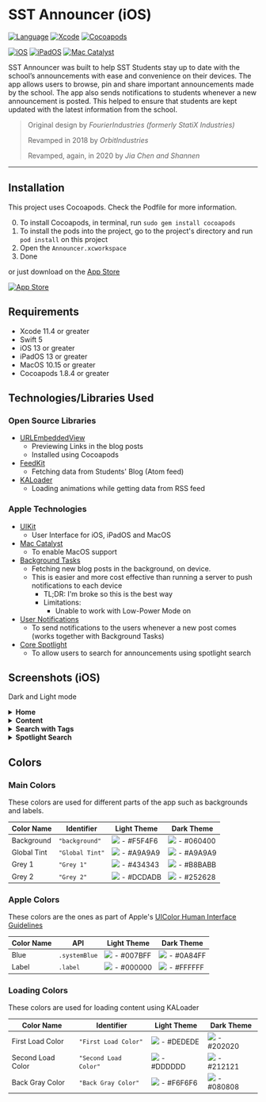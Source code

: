 # SST Announcer (iOS)
[![Language](http://img.shields.io/badge/swift-5-orange.svg?style=flat)](https://developer.apple.com/swift)
[![Xcode](http://img.shields.io/badge/xcode-11.5-red.svg?style=flat)](https://developer.apple.com/xcode)
[![Cocoapods](http://img.shields.io/badge/pod-v1.8.4-darkgray.svg?style=flat)](https://cocoapods.org/)

[![iOS](http://img.shields.io/badge/platform-iOS%2013-blue.svg?style=flat)](https://developer.apple.com/iphone/index.action)
[![iPadOS](http://img.shields.io/badge/platform-iPadOS%2013-blue.svg?style=flat)](https://developer.apple.com/ipad/)
[![Mac Catalyst](http://img.shields.io/badge/platform-MacOS%2010.15-blue.svg?style=flat)](https://developer.apple.com/mac-catalyst/)

SST Announcer was built to help SST Students stay up to date with the school’s announcements with ease and convenience on their devices. The app allows users to browse, pin and share important announcements made by the school. The app also sends notifications to students whenever a new announcement is posted. This helped to ensure that students are kept updated with the latest information from the school. 

> Original design by *FourierIndustries (formerly StatiX Industries)*
>
> Revamped in 2018 by *OrbitIndustries*
>
> Revamped, again, in 2020 by *Jia Chen and Shannen*

---
## Installation
This project uses Cocoapods. Check the Podfile for more information.

0. To install Cocoapods, in terminal, run `sudo gem install cocoapods`
1. To install the pods into the project, go to the project's directory and run `pod install` on this project
2. Open the `Announcer.xcworkspace`
3. Done

or just download on the [App Store](https://apps.apple.com/sg/app/sst-announcer/id683929182)

[![App Store](https://upload.wikimedia.org/wikipedia/commons/3/3c/Download_on_the_App_Store_Badge.svg)](https://apps.apple.com/sg/app/sst-announcer/id683929182)

## Requirements
- Xcode 11.4 or greater
- Swift 5 
- iOS 13 or greater
- iPadOS 13 or greater
- MacOS 10.15 or greater
- Cocoapods 1.8.4 or greater

## Technologies/Libraries Used
### Open Source Libraries
- [URLEmbeddedView](https://github.com/marty-suzuki/URLEmbeddedView)
  - Previewing Links in the blog posts
  - Installed using Cocoapods
- [FeedKit](https://github.com/nmdias/FeedKit)
  - Fetching data from Students' Blog (Atom feed)
- [KALoader](https://github.com/Kirillzzy/KALoader)
  - Loading animations while getting data from RSS feed
  
### Apple Technologies
- [UIKit](https://developer.apple.com/documentation/uikit/)
  - User Interface for iOS, iPadOS and MacOS
- [Mac Catalyst](https://developer.apple.com/documentation/uikit/mac_catalyst)
  - To enable MacOS support
- [Background Tasks](https://developer.apple.com/documentation/backgroundtasks)
  - Fetching new blog posts in the background, on device.
  - This is easier and more cost effective than running a server to push notifications to each device 
    - TL;DR: I'm broke so this is the best way
    - Limitations: 
      - Unable to work with Low-Power Mode on 
- [User Notifications](https://developer.apple.com/documentation/usernotifications)
  - To send notifications to the users whenever a new post comes (works together with Background Tasks)
- [Core Spotlight](https://developer.apple.com/documentation/corespotlight)
  - To allow users to search for announcements using spotlight search

## Screenshots (iOS)
Dark and Light mode
<details>
<summary><strong>Home</strong></summary>
  <img src="Screenshots/iPhone/iPhone 6.5in/Dark Mode/home.png" width="250"><img src="Screenshots/iPhone/iPhone 6.5in/Light Mode/home.png" width="250">
</details>

<details>
<summary><strong>Content</strong></summary>
  <img src="Screenshots/iPhone/iPhone 6.5in/Dark Mode/content.png" width="250"><img src="Screenshots/iPhone/iPhone 6.5in/Light Mode/content.png" width="250">
</details>

<details>
<summary><strong>Search with Tags</strong></summary>
  <img src="Screenshots/iPhone/iPhone 6.5in/Dark Mode/search.png" width="250"><img src="Screenshots/iPhone/iPhone 6.5in/Light Mode/search.png" width="250">
</details>

<details>
<summary><strong>Spotlight Search</strong></summary>
<img src="Screenshots/iPhone/iPhone 6.5in/spotlight.png" width="250">
</details>

## Colors
### Main Colors
These colors are used for different parts of the app such as backgrounds and labels.

|Color Name |Identifier|Light Theme|Dark Theme |
|-----------|----------|-----------|-----------|
|Background |`"background"`|![](https://via.placeholder.com/15/F5F4F6/F5F4F6) - #F5F4F6|![](https://via.placeholder.com/15/060400/060400) - #060400|
|Global Tint|`"Global Tint"`|![](https://via.placeholder.com/15/A9A9A9/A9A9A9) - #A9A9A9|![](https://via.placeholder.com/15/A9A9A9/A9A9A9) - #A9A9A9|
|Grey 1     |`"Grey 1"`|![](https://via.placeholder.com/15/434343/434343) - #434343|![](https://via.placeholder.com/15/B8BABB/B8BABB) - #B8BABB|
|Grey 2     |`"Grey 2"`|![](https://via.placeholder.com/15/DCDADB/DCDADB) - #DCDADB|![](https://via.placeholder.com/15/252628/252628) - #252628|

### Apple Colors
These colors are the ones as part of Apple's [UIColor Human Interface Guidelines](https://developer.apple.com/design/human-interface-guidelines/ios/visual-design/color/)

|Color Name |API     |Light Theme|Dark Theme |
|-----------|--------|-----------|-----------|
|Blue       |`.systemBlue`|![](https://via.placeholder.com/15/007BFF/007BFF) - #007BFF|![](https://via.placeholder.com/15/0A84FF/0A84FF) - #0A84FF|
|Label      |`.label`|![](https://via.placeholder.com/15/000000/000000) - #000000|![](https://via.placeholder.com/15/FFFFFF/FFFFFF) - #FFFFFF|

### Loading Colors
These colors are used for loading content using KALoader

|Color Name |Identifier|Light Theme|Dark Theme |
|-----------|----------|-----------|-----------|
|First Load Color|`"First Load Color"`|![](https://via.placeholder.com/15/DEDEDE/DEDEDE) - #DEDEDE|![](https://via.placeholder.com/15/202020/202020) - #202020|
|Second Load Color|`"Second Load Color"`|![](https://via.placeholder.com/15/DDDDDD/DDDDDD) - #DDDDDD|![](https://via.placeholder.com/15/212121/212121) - #212121|
|Back Gray Color |`"Back Gray Color"`|![](https://via.placeholder.com/15/F6F6F6/F6F6F6) - #F6F6F6|![](https://via.placeholder.com/15/080808/080808) - #080808|

